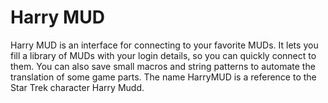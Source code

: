 # Harry MUD
Harry MUD is an interface for connecting to your favorite MUDs.  It lets you fill a library of MUDs with your login details, so you can quickly connect to them.  You can also save small macros and string patterns to automate the translation of some game parts. The name HarryMUD is a reference to the Star Trek character Harry Mudd.
